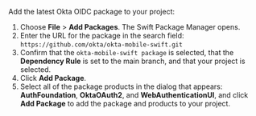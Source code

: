 Add the latest Okta OIDC package to your project:

1. Choose **File** > **Add Packages**. The Swift Package Manager opens.
1. Enter the URL for the package in the search field:
`https://github.com/okta/okta-mobile-swift.git`
1. Confirm that the `okta-mobile-swift package` is selected, that the **Dependency Rule** is set to the main branch, and that your project is selected.
1. Click **Add Package**.
1. Select all of the package products in the dialog that appears: **AuthFoundation**, **OktaOAuth2**, and **WebAuthenticationUI**, and click **Add Package** to add the package and products to your project.
